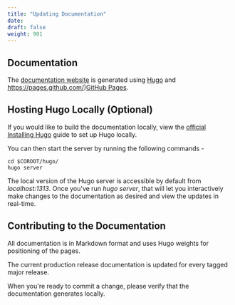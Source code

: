 ```yaml
---
title: "Updating Documentation"
date:
draft: false
weight: 901
---
```


## Documentation

The [documentation website](https://access.crunchydata.com/documentation/postgres-operator/3.5.0/) is generated using [Hugo](https://gohugo.io/) and
https://pages.github.com/)[GitHub Pages]().

## Hosting Hugo Locally (Optional)

If you would like to build the documentation locally, view the
[official Installing Hugo](https://gohugo.io/getting-started/installing/) guide to set up Hugo locally.

You can then start the server by running the following commands -

```
cd $COROOT/hugo/
hugo server
```

The local version of the Hugo server is accessible by default from
*localhost:1313*. Once you've run *hugo server*, that will let you interactively make changes to the documentation as desired and view the updates
in real-time.

## Contributing to the Documentation

All documentation is in Markdown format and uses Hugo weights for positioning of the pages.

The current production release documentation is updated for every tagged major release.

When you're ready to commit a change, please verify that the documentation generates locally.
